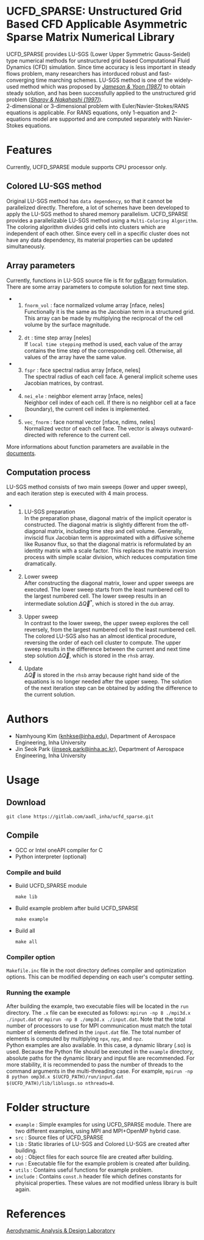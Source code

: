 # UCFD_SPARSE: Unstructured Grid Based CFD Applicable Asymmetric Sparse Matrix Numerical Library

UCFD_SPARSE provides LU-SGS (Lower Upper Symmetric Gauss-Seidel) type numerical methods for unstructured grid based Computational Fluid Dynamics (CFD) simulation. Since time accuracy is less important in steady flows problem, many researchers has intorduced robust and fast-converging time marching schemes. LU-SGS method is one of the widely-used method which was proposed by *[Jameson & Yoon (1987)](https://arc.aiaa.org/doi/abs/10.2514/3.9724)* to obtain steady solution, and has been successfully applied to the unstructured grid problem (*[Sharov & Nakahashi (1997)](https://arc.aiaa.org/doi/10.2514/6.1997-2102)*).  
2-dimensional or 3-dimensional problem with Euler/Navier-Stokes/RANS equations is applicable. For RANS equations, only 1-equation and 2-equations model are supported and are computed separately with Navier-Stokes equations.


# Features
Currently, UCFD_SPARSE module supports CPU processor only.

## Colored LU-SGS method
Original LU-SGS method has `data dependency`, so that it cannot be parallelized directly. Therefore, a lot of schemes have been developed to apply the LU-SGS method to shared memory parallelism. UCFD_SPARSE provides a parallelizable LU-SGS method using a `Multi-Coloring Algorithm`. The coloring algorithm divides grid cells into clusters which are independent of each other. Since every cell in a specific cluster does not have any data dependency, its material properties can be updated simultaneously.

## Array parameters
Currently, functions in LU-SGS source file is fit for [pyBaram](https://gitlab.com/aadl_inha/pyBaram) formulation. There are some array parameters to compute solution for next time step.  

- 1) `fnorm_vol` : face normalized volume array [nface, neles]  
    Functionally it is the same as the Jacobian term in a structured grid. This array can be made by multiplying the reciprocal of the cell volume by the surface magnitude.

- 2) `dt` : time step array [neles]  
    If `local time stepping` method is used, each value of the array contains the time step of the corresponding cell. Otherwise, all values of the array have the same value.

- 3) `fspr` : face spectral radius array [nface, neles]  
    The spectral radius of each cell face. A general implicit scheme uses Jacobian matrices, by contrast.

- 4) `nei_ele` : neighbor element array [nface, neles]  
    Neighbor cell index of each cell. If there is no neighbor cell at a face (boundary), the current cell index is implemented.

- 5) `vec_fnorm` : face normal vector [nface, ndims, neles]  
    Normalized vector of each cell face. The vector is always outward-directed with reference to the current cell.

More informations about function parameters are available in the [documents](https://xccels.github.io/UCFD_SPARSE/).



## Computation process
LU-SGS method consists of two main sweeps (lower and upper sweep), and each iteration step is executed with 4 main process.

- 1) LU-SGS preparation  
    In the preparation phase, diagonal matrix of the implicit operator is constructed. The diagonal matrix is slightly different from the off-diagonal matrix, including time step and cell volume. Generally, inviscid flux Jacobian term is approximated with a diffusive scheme like Rusanov flux, so that the diagonal matrix is reformulated by an identity matrix with a scale factor. This replaces the matrix inversion process with simple scalar division, which reduces computation time dramatically.

- 2) Lower sweep  
    After constructing the diagonal matrix, lower and upper sweeps are executed. The lower sweep starts from the least numbered cell to the largest numbered cell. The lower sweep results in an intermediate solution $\Delta \vec{Q}^*$, which is stored in the `dub` array.

- 3) Upper sweep  
    In contrast to the lower sweep, the upper sweep explores the cell reversely, from the largest numbered cell to the least numbered cell. The colored LU-SGS also has an almost identical procedure, reversing the order of each cell cluster to compute. The upper sweep results in the difference between the current and next time step solution $\Delta \vec{Q}$, which is stored in the `rhsb` array.

- 4) Update  
    $\Delta \vec{Q}$ is stored in the `rhsb` array because right hand side of the equations is no longer needed after the upper sweep. The solution of the next iteration step can be obtained by adding the difference to the current solution.


# Authors
- Namhyoung Kim (knhkse@inha.edu), Department of Aerospace Engineering, Inha University
- Jin Seok Park (jinseok.park@inha.ac.kr), Department of Aerospace Engineering, Inha University


# Usage

## Download
```
git clone https://gitlab.com/aadl_inha/ucfd_sparse.git
```

## Compile
- GCC or Intel oneAPI compiler for C
- Python interpreter (optional)

### Compile and build
- Build UCFD_SPARSE module
    ```
    make lib
    ```

- Build example problem after build UCFD_SPARSE
    ```
    make example
    ```

- Build all
    ```
    make all
    ```

### Compiler option
`Makefile.inc` file in the root directory defines compiler and optimization options. This can be modified depending on each user's computer setting.

### Running the example
After building the example, two executable files will be located in the `run` directory. The `.x` file can be executed as follows: `mpirun -np 8 ./mpi3d.x ./input.dat` or `mpirun -np 8 ./omp3d.x ./input.dat`. Note that the total number of processors to use for MPI communication must match the total number of elements defined in the `input.dat` file. The total number of elements is computed by multiplying `npx`, `npy`, and `npz`.  
Python examples are also available. In this case, a dynamic library (.so) is used. Because the Python file should be executed in the `example` directory, absolute paths for the dynamic library and input file are recommended. For more stability, it is recommended to pass the number of threads to the command arguments in the multi-threading case. For example, `mpirun -np 8 python omp3d.x $(UCFD_PATH)/run/input.dat $(UCFD_PATH)/lib/liblusgs.so nthreads=8`.


# Folder structure
- `example` : Simple examples for using UCFD_SPARSE module. There are two different examples, using MPI and MPI+OpenMP hybrid case.
- `src` : Source files of UCFD_SPARSE
- `lib` : Static libraries of LU-SGS and Colored LU-SGS are created after building.
- `obj` : Object files for each source file are created after building.
- `run` : Executable file for the example problem is created after building.
- `utils` : Contains useful functions for example problem.
- `include` : Contains `const.h` header file which defines constants for phyisical properties. These values are not modified unless library is built again.


# References
[Aerodynamic Analysis & Design Laboratory](http://aadl.inha.ac.kr)

